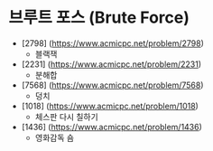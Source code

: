 브루트 포스 (Brute Force)
==========================================================================================
* [2798] (https://www.acmicpc.net/problem/2798)
  * 블랙잭
* [2231] (https://www.acmicpc.net/problem/2231)
  * 분해합
* [7568] (https://www.acmicpc.net/problem/7568)
  * 덩치
* [1018] (https://www.acmicpc.net/problem/1018)
  * 체스판 다시 칠하기
* [1436] (https://www.acmicpc.net/problem/1436)
  * 영화감독 숌